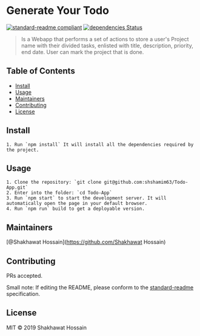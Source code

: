 # Generate Your Todo
[![standard-readme compliant](https://img.shields.io/badge/standard--readme-OK-green.svg?style=flat-square)](https://github.com/RichardLitt/standard-readme)
[![dependencies Status](https://david-dm.org/dwyl/esta/status.svg)](https://david-dm.org/dwyl/esta)

> Is a Webapp that performs a set of actions to store a user&#39;s Project name with their divided tasks, enlisted with title, description, priority, end date. User can mark the project that is done.  

## Table of Contents
- [Install](#install)
- [Usage](#usage)
- [Maintainers](#maintainers)
- [Contributing](#contributing)
- [License](#license)


## Install

```
1. Run `npm install` It will install all the dependencies required by the project.
```

## Usage

```
1. Clone the repository: `git clone git@github.com:shshamim63/Todo-App.git`
2. Enter into the folder: `cd Todo-App`
3. Run `npm start` to start the development server. It will automatically open the page in your default browser.
4. Run `npm run` build to get a deployable version.
```

## Maintainers

[@Shakhawat Hossain](https://github.com/Shakhawat Hossain)

## Contributing

PRs accepted.

Small note: If editing the README, please conform to the [standard-readme](https://github.com/RichardLitt/standard-readme) specification.

## License

MIT © 2019 Shakhawat Hossain
